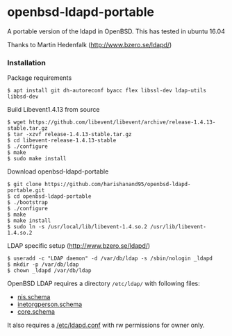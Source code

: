 # openbsd-ldapd-portable

A portable version of the ldapd in OpenBSD. This has tested in ubuntu 16.04

Thanks to Martin Hedenfalk (http://www.bzero.se/ldapd/)

### Installation

Package requirements

    $ apt install git dh-autoreconf byacc flex libssl-dev ldap-utils libbsd-dev 
    
Build Libevent1.4.13 from source
    
    $ wget https://github.com/libevent/libevent/archive/release-1.4.13-stable.tar.gz
    $ tar -xzvf release-1.4.13-stable.tar.gz
    $ cd libevent-release-1.4.13-stable
    $ ./configure
    $ make
    $ sudo make install

Download openbsd-ldapd-portable

    $ git clone https://github.com/harishanand95/openbsd-ldapd-portable.git
    $ cd openbsd-ldapd-portable
    $ ./bootstrap
    $ ./configure
    $ make
    $ make install
    $ sudo ln -s /usr/local/lib/libevent-1.4.so.2 /usr/lib/libevent-1.4.so.2

LDAP specific setup (http://www.bzero.se/ldapd/)

    $ useradd -c "LDAP daemon" -d /var/db/ldap -s /sbin/nologin _ldapd
    $ mkdir -p /var/db/ldap
    $ chown _ldapd /var/db/ldap

OpenBSD LDAP requires a directory `/etc/ldap/` with following files:
* [nis.schema](https://raw.githubusercontent.com/harishanand95/openbsd-ldapd-portable/master/ldapd/schema/nis.schema)
* [inetorgperson.schema](https://raw.githubusercontent.com/harishanand95/openbsd-ldapd-portable/master/ldapd/schema/inetorgperson.schema)
* [core.schema](https://raw.githubusercontent.com/harishanand95/openbsd-ldapd-portable/master/ldapd/schema/core.schema)

It also requires a [/etc/ldapd.conf](https://raw.githubusercontent.com/lattera/openbsd/master/etc/ldapd.conf) with rw permissions for owner only. 
